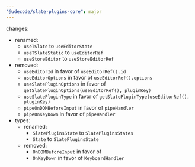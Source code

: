 ```yaml
---
"@udecode/slate-plugins-core": major
---
```


changes:
- renamed:
  - `useTSlate` to `useEditorState`
  - `useTSlateStatic` to `useEditorRef`
  - `useStoreEditor` to `useStoreEditorRef`
- removed:
  - `useEditorId` in favor of `useEditorRef().id`
  - `useEditorOptions` in favor of `useEditorRef().options`
  - `useSlatePluginOptions` in favor of `getSlatePluginOptions(useEditorRef(), pluginKey)`
  - `useSlatePluginType` in favor of `getSlatePluginType(useEditorRef(), pluginKey)`
  - `pipeOnDOMBeforeInput` in favor of `pipeHandler`
  - `pipeOnKeyDown` in favor of `pipeHandler`
- types:
  - renamed:
    - `SlatePluginsState` to `SlatePluginsStates`
    - `State` to `SlatePluginsState`
  - removed:
    - `OnDOMBeforeInput` in favor of
    - `OnKeyDown` in favor of `KeyboardHandler`
